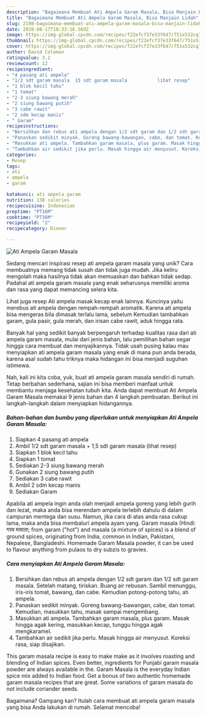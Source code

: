 ```yaml
---
description: "Bagaimana Membuat Ati Ampela Garam Masala, Bisa Manjain Lidah"
title: "Bagaimana Membuat Ati Ampela Garam Masala, Bisa Manjain Lidah"
slug: 2198-bagaimana-membuat-ati-ampela-garam-masala-bisa-manjain-lidah
date: 2020-08-17T18:33:16.569Z
image: https://img-global.cpcdn.com/recipes/f22efcf37e33f647/751x532cq70/ati-ampela-garam-masala-foto-resep-utama.jpg
thumbnail: https://img-global.cpcdn.com/recipes/f22efcf37e33f647/751x532cq70/ati-ampela-garam-masala-foto-resep-utama.jpg
cover: https://img-global.cpcdn.com/recipes/f22efcf37e33f647/751x532cq70/ati-ampela-garam-masala-foto-resep-utama.jpg
author: David Coleman
ratingvalue: 3.2
reviewcount: 12
recipeingredient:
- "4 pasang ati ampela"
- "1/2 sdt garam masala  15 sdt garam masala           lihat resep"
- "1 blok kecil tahu"
- "1 tomat"
- "2-3 siung bawang merah"
- "2 siung bawang putih"
- "3 cabe rawit"
- "2 sdm kecap manis"
- " Garam"
recipeinstructions:
- "Bersihkan dan rebus ati ampela dengan 1/2 sdt garam dan 1/2 sdt garam masala. Setelah matang, tiriskan. Buang air rebusan. Sambil menunggu, iris-iris tomat, bawang, dan cabe. Kemudian potong-potong tahu, ati ampela."
- "Panaskan sedikit minyak. Goreng bawang-bawangan, cabe, dan tomat. Kemudian, masukkan tahu, masak sampai mengembang."
- "Masukkan ati ampela. Tambahkan garam masala, plus garam. Masak hingga agak kering, masukkan kecap, tunggu hingga agak mengkaramel."
- "Tambahkan air sedikit jika perlu. Masak hingga air menyusut. Koreksi rasa, siap disajikan."
categories:
- Resep
tags:
- ati
- ampela
- garam

katakunci: ati ampela garam 
nutrition: 138 calories
recipecuisine: Indonesian
preptime: "PT16M"
cooktime: "PT36M"
recipeyield: "2"
recipecategory: Dinner

---
```



![Ati Ampela Garam Masala](https://img-global.cpcdn.com/recipes/f22efcf37e33f647/751x532cq70/ati-ampela-garam-masala-foto-resep-utama.jpg)

Sedang mencari inspirasi resep ati ampela garam masala yang unik? Cara membuatnya memang tidak susah dan tidak juga mudah. Jika keliru mengolah maka hasilnya tidak akan memuaskan dan bahkan tidak sedap. Padahal ati ampela garam masala yang enak seharusnya memiliki aroma dan rasa yang dapat memancing selera kita.

Lihat juga resep Ati ampela masak kecap enak lainnya. Kuncinya yaitu merebus ati ampela dengan rempah-rempah aromatik. Karena ati ampela bisa mengeras bila dimasak terlalu lama, sebelum Kemudian tambahkan garam, gula pasir, gula merah, dan irisan cabe rawit, aduk hingga rata.

Banyak hal yang sedikit banyak berpengaruh terhadap kualitas rasa dari ati ampela garam masala, mulai dari jenis bahan, lalu pemilihan bahan segar hingga cara membuat dan menyajikannya. Tidak usah pusing kalau mau menyiapkan ati ampela garam masala yang enak di mana pun anda berada, karena asal sudah tahu triknya maka hidangan ini bisa menjadi suguhan istimewa.


Nah, kali ini kita coba, yuk, buat ati ampela garam masala sendiri di rumah. Tetap berbahan sederhana, sajian ini bisa memberi manfaat untuk membantu menjaga kesehatan tubuh kita. Anda dapat membuat Ati Ampela Garam Masala memakai 9 jenis bahan dan 4 langkah pembuatan. Berikut ini langkah-langkah dalam menyiapkan hidangannya.

<!--inarticleads1-->

##### Bahan-bahan dan bumbu yang diperlukan untuk menyiapkan Ati Ampela Garam Masala:

1. Siapkan 4 pasang ati ampela
1. Ambil 1/2 sdt garam masala + 1,5 sdt garam masala           (lihat resep)
1. Siapkan 1 blok kecil tahu
1. Siapkan 1 tomat
1. Sediakan 2-3 siung bawang merah
1. Gunakan 2 siung bawang putih
1. Sediakan 3 cabe rawit
1. Ambil 2 sdm kecap manis
1. Sediakan  Garam


Apabila ati ampela ingin anda olah menjadi ampela goreng yang lebih gurih dan lezat, maka anda bisa merendam ampela terlebih dahulu di dalam campuran mentega dan susu. Namun, jika cara di atas anda rasa cukup lama, maka anda bisa membaluri ampela ayam yang. Garam masala (Hindi: गरम मसाला; from garam (&#34;hot&#34;) and masala (a mixture of spices) is a blend of ground spices, originating from India, common in Indian, Pakistani, Nepalese, Bangladeshi. Homemade Garam Masala powder, it can be used to flavour anything from pulaos to dry subzis to gravies. 

<!--inarticleads2-->

##### Cara menyiapkan Ati Ampela Garam Masala:

1. Bersihkan dan rebus ati ampela dengan 1/2 sdt garam dan 1/2 sdt garam masala. Setelah matang, tiriskan. Buang air rebusan. Sambil menunggu, iris-iris tomat, bawang, dan cabe. Kemudian potong-potong tahu, ati ampela.
1. Panaskan sedikit minyak. Goreng bawang-bawangan, cabe, dan tomat. Kemudian, masukkan tahu, masak sampai mengembang.
1. Masukkan ati ampela. Tambahkan garam masala, plus garam. Masak hingga agak kering, masukkan kecap, tunggu hingga agak mengkaramel.
1. Tambahkan air sedikit jika perlu. Masak hingga air menyusut. Koreksi rasa, siap disajikan.


This garam masala recipe is easy to make make as it involves roasting and blending of Indian spices. Even better, ingredients for Punjabi garam masala powder are always available in the. Garam Masala is the everyday Indian spice mix added to Indian food. Get a bonus of two authentic homemade garam masala recipes that are great. Some variations of garam masala do not include coriander seeds. 

Bagaimana? Gampang kan? Itulah cara membuat ati ampela garam masala yang bisa Anda lakukan di rumah. Selamat mencoba!
